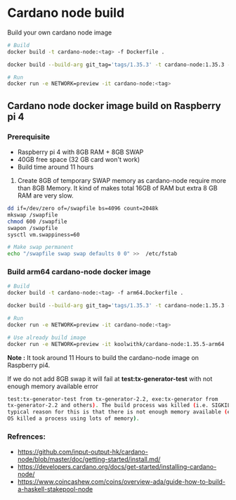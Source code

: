 # Cardano node build

Build your own cardano node image

```bash
# Build
docker build -t cardano-node:<tag> -f Dockerfile .

docker build --build-arg git_tag='tags/1.35.3' -t cardano-node:1.35.3 -f Dockerfile .

# Run
docker run -e NETWORK=preview -it cardano-node:<tag>
```

## Cardano node docker image build on Raspberry pi 4

### Prerequisite
- Raspberry pi 4 with 8GB RAM + 8GB SWAP
- 40GB free space (32 GB card won't work)
- Build time around 11 hours

1. Create 8GB of temporary SWAP memory as cardano-node require more than 8GB Memory. It kind of makes total 16GB of RAM but extra 8 GB RAM are very slow.

```bash
dd if=/dev/zero of=/swapfile bs=4096 count=2048k
mkswap /swapfile
chmod 600 /swapfile
swapon /swapfile
sysctl vm.swappiness=60

# Make swap permanent
echo "/swapfile swap swap defaults 0 0" >>  /etc/fstab
```

### Build arm64 cardano-node docker image

```bash
# Build
docker build -t cardano-node:<tag> -f arm64.Dockerfile .

docker build --build-arg git_tag='tags/1.35.3' -t cardano-node:1.35.3 -f arm64.Dockerfile .

# Run
docker run -e NETWORK=preview -it cardano-node:<tag>

# Use already build image
docker run -e NETWORK=preview -it koolwithk/cardano-node:1.35.5-arm64

```
**Note :** It took around 11 Hours to build the cardano-node image on Raspberry pi4.

If we do not add 8GB swap it will fail at **test:tx-generator-test** with not enough memory available error

```bash
test:tx-generator-test from tx-generator-2.2, exe:tx-generator from
tx-generator-2.2 and others). The build process was killed (i.e. SIGKILL). The
typical reason for this is that there is not enough memory available (e.g. the
OS killed a process using lots of memory).
```

### Refrences:
- https://github.com/input-output-hk/cardano-node/blob/master/doc/getting-started/install.md/
- https://developers.cardano.org/docs/get-started/installing-cardano-node/
- https://www.coincashew.com/coins/overview-ada/guide-how-to-build-a-haskell-stakepool-node